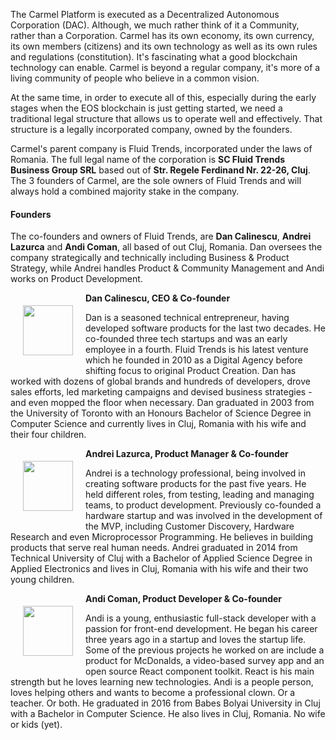 The Carmel Platform is executed as a Decentralized Autonomous Corporation (DAC). Although, we much rather think of it a Community, rather than a Corporation. Carmel has its own economy, its own currency, its own members (citizens) and its own technology as well as its own rules and regulations (constitution). It's fascinating what a good blockchain technology can enable. Carmel is beyond a regular company, it's more of a living community of people who believe in a common vision.

At the same time, in order to execute all of this, especially during the early stages when the EOS blockchain is just getting started, we need a traditional legal structure that allows us to operate well and effectively. That structure is a legally incorporated company, owned by the founders.

Carmel's parent company is Fluid Trends, incorporated under the laws of Romania. The full legal name of the corporation is **SC Fluid Trends Business Group SRL** based out of **Str. Regele Ferdinand Nr. 22-26, Cluj**. The 3 founders of Carmel, are the sole owners of Fluid Trends and will always hold a combined majority stake in the company.

#### Founders

The co-founders and owners of Fluid Trends, are **Dan Calinescu**, **Andrei Lazurca** and **Andi Coman**, all based of out Cluj, Romania. Dan oversees the company strategically and technically including Business & Product Strategy, while Andrei handles Product & Community Management and Andi works on Product Development.

**Dan Calinescu, CEO & Co-founder**
<img align="left" style="margin: 20px" width="80" src="https://raw.githubusercontent.com/fluidtrends/carmel/content/team/dan/profile.png">

Dan is a seasoned technical entrepreneur, having developed software products for the last two decades. He co-founded three tech startups and was an early employee in a fourth. Fluid Trends is his latest venture which he founded in 2010 as a Digital Agency before shifting focus to original Product Creation. Dan has worked with dozens of global brands and hundreds of developers, drove sales efforts, led marketing campaigns and devised business strategies - and even mopped the floor when necessary. Dan graduated in 2003 from the University of Toronto with an Honours Bachelor of Science Degree in Computer Science and currently lives in Cluj, Romania with his wife and their four children.

**Andrei Lazurca, Product Manager & Co-founder**
<img align="left" style="margin: 20px" width="80" src="https://raw.githubusercontent.com/fluidtrends/carmel/content/team/andrei/profile.png">

Andrei is a technology professional, being involved in creating software products for the past five years. He held different roles, from testing, leading and managing teams, to product development. Previously co-founded a hardware startup and was involved in the development of the MVP, including Customer Discovery, Hardware Research and even Microprocessor Programming. He believes in building products that serve real human needs. Andrei graduated in 2014 from Technical University of Cluj with a Bachelor of Applied Science Degree in Applied Electronics and lives in Cluj, Romania with his wife and their two young children.

**Andi Coman, Product Developer & Co-founder**
<img align="left" style="margin: 20px" width="80" src="https://raw.githubusercontent.com/fluidtrends/carmel/content/team/andi/profile.png">

Andi is a young, enthusiastic full-stack developer with a passion for front-end development. He began his career three years ago in a startup and loves the startup life. Some of the previous projects he worked on are include a product for McDonalds, a video-based survey app and an open source React component toolkit. React is his main strength but he loves learning new technologies. Andi is a people person, loves helping others and wants to become a professional clown. Or a teacher. Or both. He graduated in 2016 from Babes Bolyai University in Cluj with a Bachelor in Computer Science. He also lives in Cluj, Romania. No wife or kids (yet).
